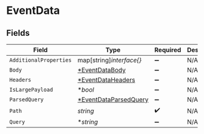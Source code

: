 # EventData


## Fields

| Field                                                                | Type                                                                 | Required                                                             | Description                                                          |
| -------------------------------------------------------------------- | -------------------------------------------------------------------- | -------------------------------------------------------------------- | -------------------------------------------------------------------- |
| `AdditionalProperties`                                               | map[string]*interface{}*                                             | :heavy_minus_sign:                                                   | N/A                                                                  |
| `Body`                                                               | [*EventDataBody](../../models/shared/eventdatabody.md)               | :heavy_minus_sign:                                                   | N/A                                                                  |
| `Headers`                                                            | [*EventDataHeaders](../../models/shared/eventdataheaders.md)         | :heavy_minus_sign:                                                   | N/A                                                                  |
| `IsLargePayload`                                                     | **bool*                                                              | :heavy_minus_sign:                                                   | N/A                                                                  |
| `ParsedQuery`                                                        | [*EventDataParsedQuery](../../models/shared/eventdataparsedquery.md) | :heavy_minus_sign:                                                   | N/A                                                                  |
| `Path`                                                               | *string*                                                             | :heavy_check_mark:                                                   | N/A                                                                  |
| `Query`                                                              | **string*                                                            | :heavy_minus_sign:                                                   | N/A                                                                  |